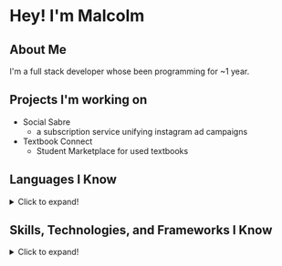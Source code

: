 # Hey! I'm Malcolm

## About Me

I'm a full stack developer whose been programming for ~1 year. 
## Projects I'm working on

- Social Sabre
  - a subscription service unifying instagram ad campaigns
- Textbook Connect
  - Student Marketplace for used textbooks

## Languages I Know

<details>
<summary>Click to expand!</summary>

- Web Development
  - HTML
  - CSS
  - JavaScript
- Python
- SQL

</details>

## Skills, Technologies, and Frameworks I Know

<details>
<summary>Click to expand!</summary>

- MySQL
- SQLite
- PostgreSQL 
- IBM db2
- Flask
- Selenium
- JSON
</details>


